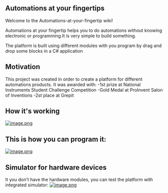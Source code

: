 ## Automations at your fingertips

Welcome to the Automations-at-your-fingertip wiki!

Automations at your fingertip helps you to do automations without knowing electronic or programming.It is very simple to build something.

The platform is built using different modules with you program by drag and drop some blocks in a C# application

## Motivation
This project was created in order to create a platform for different automations products.
It was awarded with:
-1st prize at National Instruments Student Challenge Competition
-Gold Medal at ProInvent Salon of Inventions
-2st place at Grepit

## How it's working
[![image.png](https://i.postimg.cc/6TskL0Fr/image.png)](https://postimg.cc/LgTQmz95)

## This is how you can program it:

[![image.png](https://i.postimg.cc/1tv06dv4/image.png)](https://postimg.cc/qhCCH1Vd)

## Simulator for hardware devices

It you don't have the hardware modules, you can test the platform with integrated simulator:
[![image.png](https://i.postimg.cc/Kz8BZNmb/image.png)](https://postimg.cc/p93pCK9c)
